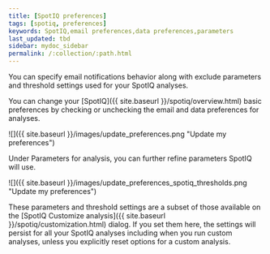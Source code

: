 ```yaml
---
title: [SpotIQ preferences]
tags: [spotiq, preferences]
keywords: SpotIQ,email preferences,data preferences,parameters
last_updated: tbd
sidebar: mydoc_sidebar
permalink: /:collection/:path.html
---
```

You can specify email notifications behavior along with exclude parameters and
threshold settings used for your SpotIQ analyses.

You can change your [SpotIQ]({{ site.baseurl }}/spotiq/overview.html) basic
preferences by checking or unchecking the email and data preferences for analyses.

 ![]({{ site.baseurl }}/images/update_preferences.png "Update my preferences")

 Under Parameters for analysis, you can further refine parameters SpotIQ will use.

 ![]({{ site.baseurl }}/images/update_preferences_spotiq_thresholds.png "Update my preferences")

 These parameters and threshold settings are a subset of those available on the
 [SpotIQ Customize analysis]({{ site.baseurl }}/spotiq/customization.html) dialog.
 If you set them here, the settings will persist for all your SpotIQ analyses including
 when you run custom analyses, unless you explicitly reset options for a custom analysis.
